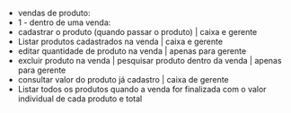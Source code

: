 - vendas de produto:
- ⁠1 - dentro de uma venda: 
- ⁠cadastrar o produto (quando passar o produto) | caixa e gerente
- ⁠Listar produtos cadastrados na venda  | caixa e gerente
- ⁠editar quantidade de produto na venda | apenas para gerente
- ⁠excluir produto na venda | pesquisar produto dentro da venda | apenas para gerente
- ⁠consultar valor do produto já cadastro | caixa de gerente 
- ⁠Listar todos os produtos quando a venda for finalizada com o valor individual de cada produto e total
